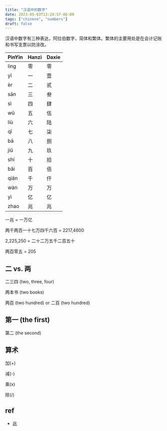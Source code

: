 ```yaml
---
title: "汉语中的数字"
date: 2023-05-03T13:24:57-06:00
tags: ["chinese", "numbers"]
draft: false
---
```


汉语中数字有三种表达，阿拉伯数字，简体和繁体。繁体的主要用处是在会计记账和书写支票以防涂改。

| PinYin | Hanzi | Daxie |
| ------ | ----- | ----- |
| ling | 零 | 零 |
| yī | 一 | 壹 |
| èr | 二 | 贰 |
| sān | 三 | 叁 |
| sì | 四 | 肆 |
| wǔ | 五 | 伍 |
| liù | 六 | 陆 |
| qī | 七 | 柒 |
| bā | 八 | 捌 |
| jiǔ | 九 | 玖 |
| shí | 十 | 拾 |
| bǎi | 百 | 佰 |
| qiān | 千 | 仟 |
| wàn | 万 | 万 |
| yì | 亿 | 亿 |
| zhao | 兆 | 兆 |

一兆 = 一万亿 

两千两百一十七万四千六百 = 2217,4600

2,225,250 = 二十二万五千二百五十

两百零五 = 205

## 二 vs. 两

二三四 (two, three, four)

两本书 (two books)

两百 (two hundred) or 二百 (two hundred)

## 第一 (the first)

第二 (the second)

## 算术 

加(+)

减(-)

乘(x)

除(/)

## ref

* [兆](https://zh.wikipedia.org/wiki/兆)

